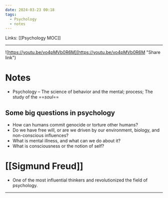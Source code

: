 ```yaml
---
date: 2024-03-23 00:18
tags:
  - Psychology
  - notes
---
```

Links: [[Psychology MOC]]

---
![https://youtu.be/vo4pMVb0R6M](https://youtu.be/vo4pMVb0R6M "Share link")
# Notes
- Psychology – The science of behavior and the mental; process; The study of the ==_soul_==
## Some big questions in psychology
- How can humans commit genocide or torture other humans?
- Do we have free will, or are we driven by our environment, biology, and non-conscious influences?
- What is mental illness, and what can we do about it?
- What is consciousness or the notion of self?
# [[Sigmund Freud]]
- One of the most influential thinkers and revolutionized the field of psychology.


---
